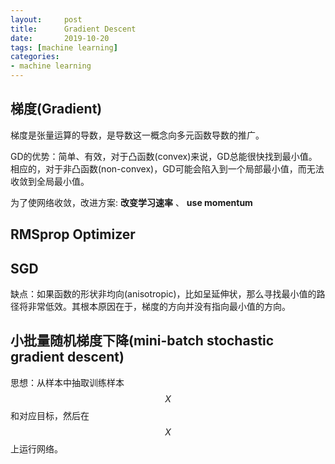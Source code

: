 ```yaml
---
layout:     post
title:      Gradient Descent
date:       2019-10-20
tags: [machine learning]
categories: 
- machine learning
---
```


## 梯度(Gradient)
梯度是张量运算的导数，是导数这一概念向多元函数导数的推广。

GD的优势：简单、有效，对于凸函数(convex)来说，GD总能很快找到最小值。 相应的，对于非凸函数(non-convex)，GD可能会陷入到一个局部最小值，而无法收敛到全局最小值。 

为了使网络收敛，改进方案: **改变学习速率** 、 **use momentum**

## RMSprop Optimizer


## SGD
缺点：如果函数的形状非均向(anisotropic)，比如呈延伸状，那么寻找最小值的路径将非常低效。其根本原因在于，梯度的方向并没有指向最小值的方向。

## 小批量随机梯度下降(mini-batch stochastic gradient descent)
思想：从样本中抽取训练样本$$X$$和对应目标，然后在$$X$$上运行网络。
